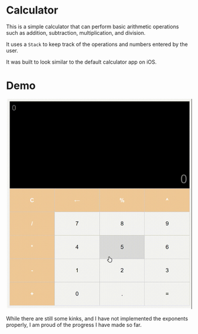 # Calculator

This is a simple calculator that can perform basic arithmetic operations such as addition, subtraction, multiplication, and division.

It uses a `Stack` to keep track of the operations and numbers entered by the user.

It was built to look similar to the default calculator app on iOS.

# Demo

![Calculator Demo](./assets/Calculator%20Demo.gif)

While there are still some kinks, and I have not implemented the exponents properly, I am proud of the progress I have made so far.


